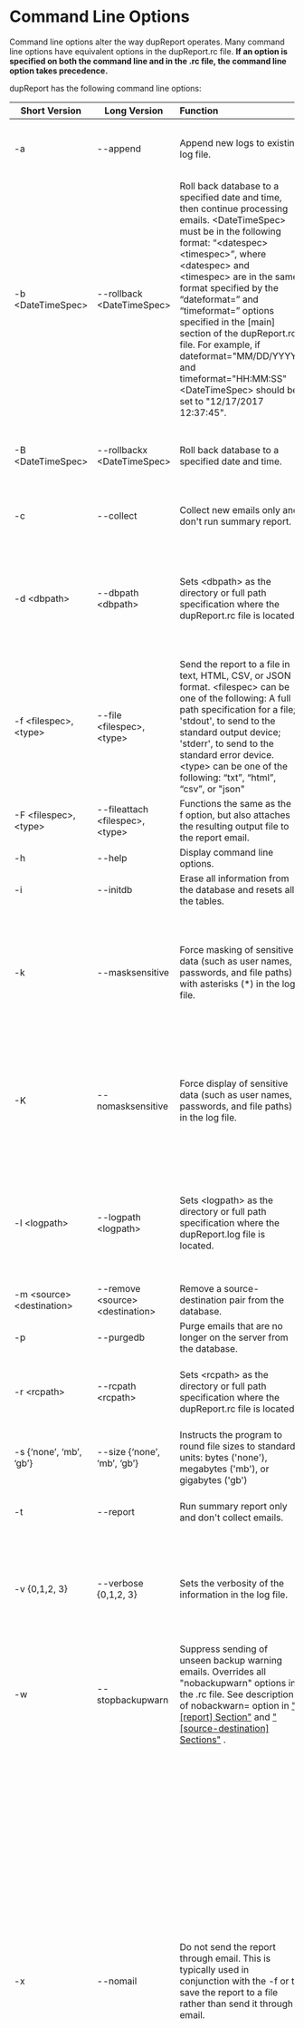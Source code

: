 # Command Line Options

Command line options alter the way dupReport operates. Many command line options have equivalent options in the dupReport.rc file. **If an option is specified on both the command line and in the .rc file, the command line option takes precedence.**

dupReport has the following command line options:

| Short Version               | Long Version                                | Function                                                     | Notes                                                        |
| --------------------------- | ------------------------------------------- | :----------------------------------------------------------- | ------------------------------------------------------------ |
| -a                          | --append                                    | Append new logs to existing log file.                        | Overrides [main] logappend= in dupReport.rc file.            |
| -b \<DateTimeSpec>          | --rollback \<DateTimeSpec>                  | Roll back database to a specified date and time, then continue processing emails. \<DateTimeSpec\> must be in the following format: “\<datespec> \<timespec>”, where \<datespec> and \<timespec> are in the same format specified by the “dateformat=” and “timeformat=” options specified in the [main] section of the dupReport.rc file. For example, if dateformat="MM/DD/YYYY" and timeformat="HH:MM:SS" \<DateTimeSpec> should be set to "12/17/2017 12:37:45". | See the discussion of the **dateformat**= and **timeformat=** options in ["dupReport.rc file configuration."](RcFileConfig.md) To roll back the database to the beginning of a day, use "00:00:00" for \<timespec>. |
| -B \<DateTimeSpec>          | --rollbackx \<DateTimeSpec>                 | Roll back database to a specified date and time.             | Same operation as -b, except program will exit after rolling back the database. |
| -c                          | --collect                                   | Collect new emails only and don't run summary report.        | **-c** and **-t** options can not be used together.          |
| -d \<dbpath\>               | --dbpath \<dbpath\>                         | Sets \<dbpath\> as the directory or full path specification where the dupReport.rc file is located. | Overrides the [main] dbpath= option in dupReport.rc file. You must have read and write access to the place where \<dbpath> points. |
| -f \<filespec\>,\<type\>    | --file \<filespec\>,\<type\>                | Send the report to a file in text, HTML, CSV, or JSON format. \<filespec\> can be one of the following: A full path specification for a file; 'stdout', to send to the standard output device; 'stderr', to send to the standard error device. \<type\> can be one of the following: “txt”, “html”, “csv”, or "json" | -f may be used multiple times to send the output to multiple files. **Do not** leave a space between the comma (,) and the \<type>  specification. |
| -F \<filespec\>,\<type\>    | --fileattach \<filespec\>,\<type\>          | Functions the same as the -f option, but also attaches the resulting output file to the report email. |                                                              |
| -h                          | --help                                      | Display command line options.                                |                                                              |
| -i                          | --initdb                                    | Erase all information from the database and resets all the tables. |                                                              |
| -k                          | --masksensitive                             | Force masking of sensitive data (such as user names, passwords, and file paths) with asterisks (*) in the log file. | Overrides the "masksensitive" option in the .rc file. The -k and -K options can not be used together. See description of "masksensitive" option for more details. |
| -K                          | --nomasksensitive                           | Force display of sensitive data (such as user names, passwords, and file paths) in the log file. | Overrides the "masksensitive" option in the .rc file. The -k and -K options can not be used together. See description of "masksensitive" option for more details. |
| -l \<logpath\>              | --logpath \<logpath\>                       | Sets \<logpath\> as the directory or full path specification where the dupReport.log file is located. | Overrides the [main] logpath= option in dupReport.rc file. You must have read and write access to the place where \<logpath> points. |
| -m \<source> \<destination> | --remove \<source> \<destination>           | Remove a source-destination pair from the database.          |                                                              |
| -p                          | --purgedb                                   | Purge emails that are no longer on the server from the database. | Overrides [main] purgedb in .rc file.                        |
| -r \<rcpath\>               | --rcpath \<rcpath\>                         | Sets \<rcpath\> as the directory or full path specification where the dupReport.rc file is located. | You must have read and write access to the place where \<rcpath> points. |
| -s {‘none’, ‘mb’, ‘gb’}     | --size {‘none’, ‘mb’, ‘gb’}                 | Instructs the program to round file sizes to standard units: bytes ('none'), megabytes ('mb'), or gigabytes ('gb') |                                                              |
| -t                          | --report                                    | Run summary report only and don't collect emails.            | **-c** and **-t** options can not be used together.          |
| -v {0,1,2, 3}               | --verbose {0,1,2, 3}                        | Sets the verbosity of the information in the log file.       | 1=General program execution info. 2=Program flow and status information. 3=Full debugging output |
| -w                          | --stopbackupwarn                            | Suppress sending of unseen backup warning emails. Overrides all "nobackupwarn" options in the .rc file. See description of nobackwarn= option in ["[report] Section"](ReportSection.md) and ["[source-destination] Sections"](SourceDestinationSection) . |                                                              |
| -x                          | --nomail                                    | Do not send the report through email. This is typically used in conjunction with the -f or to save the report to a file rather than send it through email. | **NOTE 1**: If you suppress the sending of emails using '-x' you do not need to enter valid outgoing email server information in the dupReport.rc file. The [outgoing] section still needs to be present in the .rc file, but it does not need valid server or account information. **NOTE 2**: If you suppress the sending of emails using the '-x' option but still want unseen backup warning messages sent (i.e., you *don't* use the '-w' option), you must enter valid email server and account information in the [outgoing] section of the dupReport.rc file. |
| -y                          | --layout \<rptname>[,\<rptname>,\<rptname>] | Run specified reports during the program run.                | The named reports must be specified in the .rc file or the program will exit with an error. Using this option overrides the *layout=* option in the [report] section of the .rc file. **DO NOT** leave any spaces between the report names or the commas. |





Return to [Main Page](readme.md)